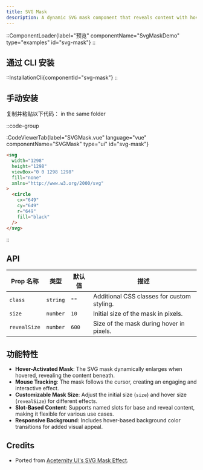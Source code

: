 ```yaml
---
title: SVG Mask
description: A dynamic SVG mask component that reveals content with hover and mouse movement.
---
```


::ComponentLoader{label="预览" componentName="SvgMaskDemo" type="examples" id="svg-mask"}
::

## 通过 CLI 安装

::InstallationCli{componentId="svg-mask"}
::

## 手动安装

复制并粘贴以下代码： in the same folder

::code-group

:CodeViewerTab{label="SVGMask.vue" language="vue" componentName="SVGMask" type="ui" id="svg-mask"}

```html [mask.svg]
<svg
  width="1298"
  height="1298"
  viewBox="0 0 1298 1298"
  fill="none"
  xmlns="http://www.w3.org/2000/svg"
>
  <circle
    cx="649"
    cy="649"
    r="649"
    fill="black"
  />
</svg>
```

::

## API

| Prop 名称    | 类型     | 默认值 | 描述                                       |
| ------------ | -------- | ------ | ------------------------------------------ |
| `class`      | `string` | `""`   | Additional CSS classes for custom styling. |
| `size`       | `number` | `10`   | Initial size of the mask in pixels.        |
| `revealSize` | `number` | `600`  | Size of the mask during hover in pixels.   |

## 功能特性

- **Hover-Activated Mask**: The SVG mask dynamically enlarges when hovered, revealing the content beneath.
- **Mouse Tracking**: The mask follows the cursor, creating an engaging and interactive effect.
- **Customizable Mask Size**: Adjust the initial size (`size`) and hover size (`revealSize`) for different effects.
- **Slot-Based Content**: Supports named slots for base and reveal content, making it flexible for various use cases.
- **Responsive Background**: Includes hover-based background color transitions for added visual appeal.

## Credits

- Ported from [Aceternity UI's SVG Mask Effect](https://ui.aceternity.com/components/text-generate-effect).
